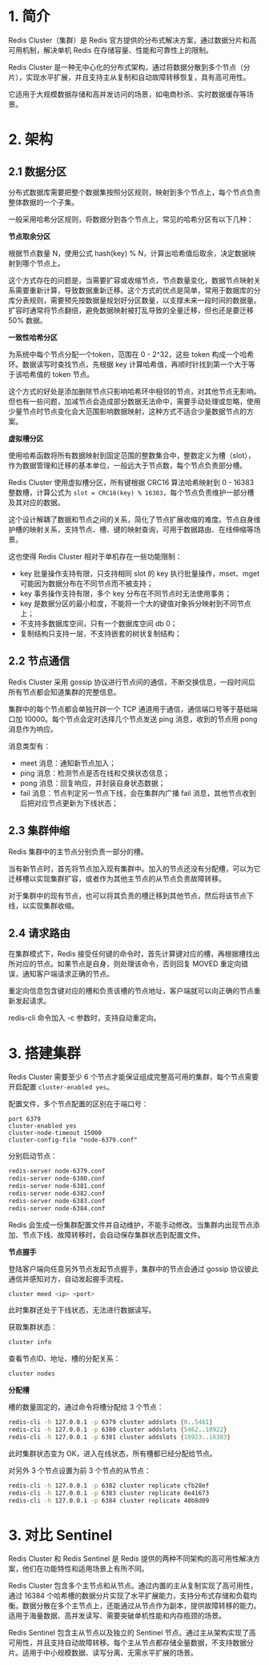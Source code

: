 # 1. 简介

Redis Cluster（集群）是 Redis 官方提供的分布式解决方案，通过数据分片和高可用机制，解决单机 Redis 在存储容量、性能和可靠性上的限制。

Redis Cluster 是一种无中心化的分布式架构，通过将数据分散到多个节点（分片），实现水平扩展，并且支持主从复制和自动故障转移恢复，具有高可用性。

它适用于大规模数据存储和高并发访问的场景，如电商秒杀、实时数据缓存等场景。

# 2. 架构

## 2.1 数据分区

分布式数据库需要把整个数据集按照分区规则，映射到多个节点上，每个节点负责整体数据的一个子集。

一般采用哈希分区规则，将数据分到各个节点上，常见的哈希分区有以下几种：

**节点取余分区**

根据节点数量 N，使用公式 hash(key) % N，计算出哈希值后取余，决定数据映射到哪个节点上。

这个方式存在的问题是，当需要扩容或收缩节点，节点数量变化，数据节点映射关系需要重新计算，导致数据重新迁移。这个方式的优点是简单，常用于数据库的分库分表规则，需要预先按数据量规划好分区数量，以支撑未来一段时间的数据量。扩容时通常将节点翻倍，避免数据映射被打乱导致的全量迁移，但也还是要迁移 50% 数据。

**一致性哈希分区**

为系统中每个节点分配一个token，范围在 0 - 2^32，这些 token 构成一个哈希环。数据读写时查找节点，先根据 key 计算哈希值，再顺时针找到第一个大于等于该哈希值的 token 节点。

这个方式的好处是添加删除节点只影响哈希环中相邻的节点，对其他节点无影响。但也有一些问题，加减节点会造成部分数据无法命中，需要手动处理或忽略，使用少量节点时节点变化会大范围影响数据映射，这种方式不适合少量数据节点的方案。

**虚拟槽分区**

使用哈希函数将所有数据映射到固定范围的整数集合中，整数定义为槽（slot），作为数据管理和迁移的基本单位，一般远大于节点数，每个节点负责部分槽。

Redis Cluster 使用虚拟槽分区，所有键根据 CRC16 算法哈希映射到 0 - 16383 整数槽，计算公式为 `slot = CRC16(key) % 16383`，每个节点负责维护一部分槽及其对应的数据。

这个设计解耦了数据和节点之间的关系，简化了节点扩展收缩的难度。节点自身维护槽的映射关系，支持节点、槽、键的映射查询，可用于数据路由、在线伸缩等场景。

这也使得 Redis Cluster 相对于单机存在一些功能限制：

* key 批量操作支持有限，只支持相同 slot 的 key 执行批量操作，mset、mget 可能因为数据分布在不同节点而不被支持；
* key 事务操作支持有限，多个 key 分布在不同节点时无法使用事务；
* key 是数据分区的最小粒度，不能将一个大的键值对象拆分映射到不同节点上；
* 不支持多数据库空间，只有一个数据库空间 db 0；
* 复制结构只支持一层，不支持嵌套的树状复制结构；

## 2.2 节点通信

Redis Cluster 采用 gossip 协议进行节点间的通信，不断交换信息，一段时间后所有节点都会知道集群的完整信息。

集群中的每个节点都会单独开辟一个 TCP 通道用于通信，通信端口号等于基础端口加 10000。每个节点会定时选择几个节点发送 ping 消息，收到的节点用 pong 消息作为响应。

消息类型有：

* meet 消息：通知新节点加入；
* ping 消息：检测节点是否在线和交换状态信息；
* pong 消息：回复响应，并封装自身状态数据；
* fail 消息：节点判定另一节点下线，会在集群内广播 fail 消息，其他节点收到后把对应节点更新为下线状态；

## 2.3 集群伸缩

Redis 集群中的主节点分别负责一部分的槽。

当有新节点时，首先将节点加入现有集群中。加入的节点还没有分配槽，可以为它迁移槽以实现集群扩容，或者作为其他主节点的从节点负责故障转移。

对于集群中的现有节点，也可以将其负责的槽迁移到其他节点，然后将该节点下线，以实现集群收缩。

## 2.4 请求路由

在集群模式下，Redis 接受任何键的命令时，首先计算键对应的槽，再根据槽找出所对应的节点。如果节点是自身，则处理该命令，否则回复 MOVED 重定向错误，通知客户端请求正确的节点。

重定向信息包含键对应的槽和负责该槽的节点地址，客户端就可以向正确的节点重新发起请求。

redis-cli 命令加入 -c 参数时，支持自动重定向。

# 3. 搭建集群

Redis Cluster 需要至少 6 个节点才能保证组成完整高可用的集群，每个节点需要开启配置 `cluster-enabled yes`。

配置文件，多个节点配置的区别在于端口号：

```
port 6379
cluster-enabled yes
cluster-node-timeout 15000
cluster-config-file "node-6379.conf"
```

分别启动节点：

```bash
redis-server node-6379.conf
redis-server node-6380.conf
redis-server node-6381.conf
redis-server node-6382.conf
redis-server node-6383.conf
redis-server node-6384.conf
```

Redis 会生成一份集群配置文件并自动维护，不能手动修改。当集群内出现节点添加、节点下线、故障转移时，会自动保存集群状态到配置文件。

**节点握手**

登陆客户端向任意另外节点发起节点握手，集群中的节点会通过 gossip 协议彼此通信并感知对方，自动发起握手流程。

```bash
cluster meed <ip> <port>
```

此时集群还处于下线状态，无法进行数据读写。

获取集群状态：

```bash
cluster info
```

查看节点ID、地址、槽的分配关系：

```bash
cluster nodes
```

**分配槽**

槽的数量固定的，通过命令将槽分配给 3 个节点：

```bash
redis-cli -h 127.0.0.1 -p 6379 cluster addslots {0..5461}
redis-cli -h 127.0.0.1 -p 6380 cluster addslots {5462..10922}
redis-cli -h 127.0.0.1 -p 6381 cluster addslots {10923..16383}
```

此时集群状态变为 OK，进入在线状态，所有槽都已经分配给节点。

对另外 3 个节点设置为前 3 个节点的从节点：

```bash
redis-cli -h 127.0.0.1 -p 6382 cluster replicate cfb28ef
redis-cli -h 127.0.0.1 -p 6383 cluster replicate 8e41673
redis-cli -h 127.0.0.1 -p 6384 cluster replicate 40b8d09
```

# 3. 对比 Sentinel

Redis Cluster 和 Redis Sentinel 是 Redis 提供的两种不同架构的高可用性解决方案，他们在功能特性和适用场景上有所不同。

Redis Cluster 包含多个主节点和从节点。通过内置的主从复制实现了高可用性，通过 16384 个哈希槽的数据分片实现了水平扩展能力，支持分布式存储和负载均衡。数据分散在多个主节点上，还能通过从节点作为副本，提供故障转移的能力。适用于海量数据、高并发读写、需要突破单机性能和内存瓶颈的场景。

Redis Sentinel 包含主从节点以及独立的 Sentinel 节点。通过主从架构实现了高可用性，并且支持自动故障转移。每个主从节点都存储全量数据，不支持数据分片。适用于中小规模数据、读写分离、无需水平扩展的场景。

